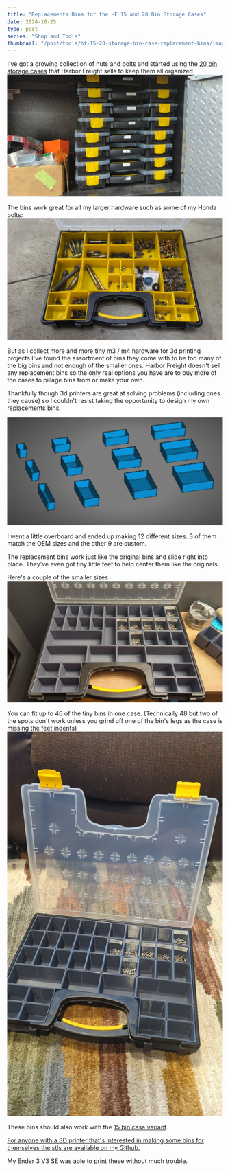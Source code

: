 ```yaml
---
title: "Replacements Bins for the HF 15 and 20 Bin Storage Cases"
date: 2024-10-25
type: post
series: "Shop and Tools"
thumbnail: "/post/tools/hf-15-20-storage-bin-case-replacement-bins/images/thumbnail.jpg"
---
```


I've got a growing collection of nuts and bolts and started using the [20 bin storage cases](https://www.harborfreight.com/20-bin-medium-portable-parts-storage-case-93928.html) that Harbor Freight sells to keep them all organized.
![](./images/stack.jpg)

The bins work great for all my larger hardware such as some of my Honda bolts:
![](./images/honda-bolts.jpg)

But as I collect more and more tiny m3 / m4 hardware for 3d printing projects I've found the assortment of bins they come with to be too many of the big bins and not enough of the smaller ones. Harbor Freight doesn't sell any replacement bins so the only real options you have are to buy more of the cases to pillage bins from or make your own. 

Thankfully though 3d printers are great at solving problems (including ones they cause) so I couldn't resist taking the opportunity to design my own replacements bins.

![](./images/render.png)

I went a little overboard and ended up making 12 different sizes. 3 of them match the OEM sizes and the other 9 are custom.

The replacement bins work just like the original bins and slide right into place. They've even got tiny little feet to help center them like the originals.

Here's a couple of the smaller sizes
![](./images/1.jpg)


You can fit up to 46 of the tiny bins in one case. (Technically 48 but two of the spots don't work unless you grind off one of the bin's legs as the case is missing the feet indents)
![](./images/2.jpg)

These bins should also work with the [15 bin case variant](https://www.harborfreight.com/15-bin-small-portable-parts-storage-case-64811.html).

[For anyone with a 3D printer that's interested in making some bins for themselves the stls are available on my Github.](https://github.com/EddieAbbondanzio/3d-prints/tree/main/hf-15-20-bin-storage-case-replacement-bins)

My Ender 3 V3 SE was able to print these without much trouble. 